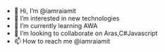 - 👋 Hi, I’m @iamraiamit
- 👀 I’m interested in new technologies
- 🌱 I’m currently learning AWA
- 💞️ I’m looking to collaborate on Aras,C#Javascript
- 📫 How to reach me @iamraiamit

<!---
iamraiamit/iamraiamit is a ✨ special ✨ repository because its `README.md` (this file) appears on your GitHub profile.
You can click the Preview link to take a look at your changes.
--->
